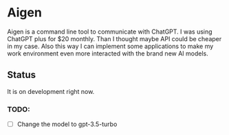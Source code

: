 # Aigen
Aigen is a command line tool to communicate with ChatGPT. I was using ChatGPT plus for $20 monthly. Than I thought maybe API could be cheaper in my case. Also this way I can implement some applications to make my work environment even more interacted with the brand new AI models.

## Status
It is on development right now.

### TODO:
- [ ] Change the model to gpt-3.5-turbo
